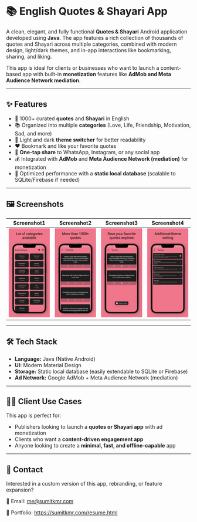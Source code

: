 # 📚 English Quotes & Shayari App

A clean, elegant, and fully functional **Quotes & Shayari** Android application developed using **Java**. The app features a rich collection of thousands of quotes and Shayari across multiple categories, combined with modern design, light/dark themes, and in-app interactions like bookmarking, sharing, and liking.

This app is ideal for clients or businesses who want to launch a content-based app with built-in **monetization** features like **AdMob and Meta Audience Network mediation**.

---

## ✨ Features

- 🧾 1000+ curated **quotes** and **Shayari** in English
- 📚 Organized into multiple **categories** (Love, Life, Friendship, Motivation, Sad, and more)
- 🌙 Light and dark **theme switcher** for better readability
- ❤️ Bookmark and like your favorite quotes
- 🔗 **One-tap share** to WhatsApp, Instagram, or any social app
- 💰 Integrated with **AdMob** and **Meta Audience Network (mediation)** for monetization
- 🚀 Optimized performance with a **static local database** (scalable to SQLite/Firebase if needed)

---

## 🖼️ Screenshots

| Screenshot1 | Screenshot2 | Screenshot3 | Screenshot4 |
|-------------|------------|------------|------------|
| ![screenshot1](screenshots/screenshot1.webp) | ![screenshot2](screenshots/screenshot2.webp) | ![screenshot3](screenshots/screenshot3.webp) | ![screenshot4](screenshots/screenshot4.webp) |


---

## 🛠️ Tech Stack

- **Language:** Java (Native Android)
- **UI:** Modern Material Design
- **Storage:** Static local database (easily extendable to SQLite or Firebase)
- **Ad Network:** Google AdMob + Meta Audience Network (mediation)

---

## 👨‍💼 Client Use Cases

This app is perfect for:
- Publishers looking to launch a **quotes or Shayari app** with ad monetization
- Clients who want a **content-driven engagement app**
- Anyone looking to create a **minimal, fast, and offline-capable** app

---

## 📩 Contact

Interested in a custom version of this app, rebranding, or feature expansion?

📧 Email: me@sumitkmr.com

💼 Portfolio: https://sumitkmr.com/resume.html

